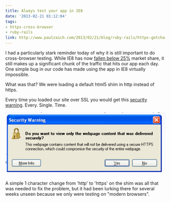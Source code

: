 ```yaml
---
title: Always test your app in IE8
date: '2013-02-21 01:12:04'
tags:
- https-cross-browser
- ruby-rails
link: http://www.paulzaich.com/2013/02/21/blog/ruby-rails/https-gotcha-in-ie8/
---
```


I had a particularly stark reminder today of why it is still important to do cross-browser testing. While IE8 has now
[fallen below 25%](http://thenextweb.com/apps/2012/10/01/internet-explorer-8-falls-25-market-share-firefox-15-passes-10-mark-chrome-loses-users/) market share, it still makes up a significant chunk of the traffic that hits our app each day. One simple bug in our code has made using the app in IE8 virtually impossible.

What was that? We were loading a default html5 shim in http instead of https.


<!--[if lt IE 9]>
  <script src="http://html5shim.googlecode.com/svn/trunk/html5.js" type="text/javascript"></script>
<![endif]-->

Every time you loaded our site over SSL you would get this
[security warning](http://blog.httpwatch.com/2009/04/23/fixing-the-ie-8-warning-do-you-want-to-view-only-the-webpage-content-that-was-delivered-securely/). Every. Single. Time.


![](/images/blog/2013-02-21-always-test-your-app-in-i8.png)

A simple 1 character change from 'http' to 'https' on the shim was all that was needed to fix the problem, but it had been lurking there for several weeks unseen because we only were testing on "modern browsers".
